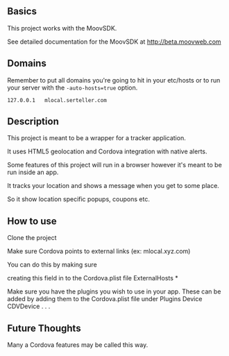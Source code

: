 ## Basics
This project works with the MoovSDK.

See detailed documentation for the MoovSDK at http://beta.moovweb.com

## Domains
Remember to put all domains you're going to hit in your etc/hosts
or to run your server with the `-auto-hosts=true` option.

    127.0.0.1 	mlocal.serteller.com

## Description

This project is meant to be a wrapper for a tracker application.

It uses HTML5 geolocation and Cordova integration with native alerts.

Some features of this project will run in a browser however it's meant to be run inside an app.

It tracks your location and shows a message when you get to some place.

So it show location specific popups, coupons etc.

## How to use

Clone the project

Make sure Cordova points to external links (ex: mlocal.xyz.com)

You can do this by making sure 

creating this field in to the Cordova.plist file
  <key>ExternalHosts</key>
  <array>
    <string>*</string>
  </array>

Make sure you have the plugins you wish to use in your app.
These can be added by adding them to the Cordova.plist file under
  <key>Plugins</key>
  <dict>
	  <key>Device</key>
	  <string>CDVDevice</string>
	  .
	  .
	  .
	

## Future Thoughts

Many a Cordova features may be called this way.
